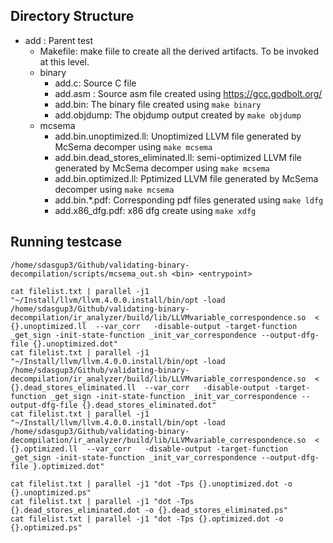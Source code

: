 ## Directory Structure
 - add : Parent test
   - Makefile: make fiile to create all the derived artifacts. To be invoked at this level.
   - binary
     - add.c:  Source C file
     - add.asm : Source asm file created using https://gcc.godbolt.org/ 
     - add.bin: The binary file created using `make binary` 
     - add.objdump: The objdump output created by `make objdump`
   - mcsema
     - add.bin.unoptimized.ll: Unoptimized LLVM file generated by McSema decomper using `make mcsema`
     - add.bin.dead_stores_eliminated.ll: semi-optimized LLVM file generated by McSema decomper using `make mcsema`
     - add.bin.optimized.ll: Pptimized LLVM file generated by McSema decomper using `make mcsema`
     - add.bin.\*.pdf: Corresponding pdf files generated using `make ldfg`
     - add.x86_dfg.pdf: x86 dfg create using `make xdfg`
     

## Running testcase
```
/home/sdasgup3/Github/validating-binary-decompilation/scripts/mcsema_out.sh <bin> <entrypoint>

cat filelist.txt | parallel -j1 "~/Install/llvm/llvm.4.0.0.install/bin/opt -load /home/sdasgup3/Github/validating-binary-decompilation/ir_analyzer/build/lib/LLVMvariable_correspondence.so  < {}.unoptimized.ll  --var_corr   -disable-output -target-function _get_sign -init-state-function _init_var_correspondence --output-dfg-file {}.unoptimized.dot"
cat filelist.txt | parallel -j1 "~/Install/llvm/llvm.4.0.0.install/bin/opt -load /home/sdasgup3/Github/validating-binary-decompilation/ir_analyzer/build/lib/LLVMvariable_correspondence.so  < {}.dead_stores_eliminated.ll  --var_corr   -disable-output -target-function _get_sign -init-state-function _init_var_correspondence --output-dfg-file {}.dead_stores_eliminated.dot"
cat filelist.txt | parallel -j1 "~/Install/llvm/llvm.4.0.0.install/bin/opt -load /home/sdasgup3/Github/validating-binary-decompilation/ir_analyzer/build/lib/LLVMvariable_correspondence.so  < {}.optimized.ll  --var_corr   -disable-output -target-function _get_sign -init-state-function _init_var_correspondence --output-dfg-file }.optimized.dot"

cat filelist.txt | parallel -j1 "dot -Tps {}.unoptimized.dot -o {}.unoptimized.ps"
cat filelist.txt | parallel -j1 "dot -Tps {}.dead_stores_eliminated.dot -o {}.dead_stores_eliminated.ps"
cat filelist.txt | parallel -j1 "dot -Tps {}.optimized.dot -o {}.optimized.ps"
```
